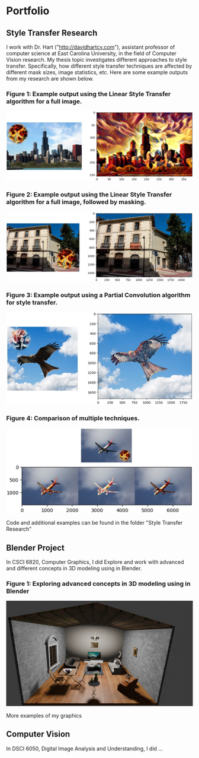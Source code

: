 # Portfolio

## Style Transfer Research

I work with Dr. Hart ("http://davidhartcv.com"), assistant professor of computer science at East Carolina University, in the field of Computer Vision research. My thesis topic investigates different approaches to style transfer. Specifically, how different style transfer techniques are affected by different mask sizes, image statistics, etc. Here are some example outputs from my research are shown below.

### Figure 1: Example output using the Linear Style Transfer algorithm for a full image.
![figure 1](<1. Blended.jpg>)

### Figure 2: Example output using the Linear Style Transfer algorithm for a full image, followed by masking.
![figure 2](<2. Blended.jpg>)

### Figure 3: Example output using a Partial Convolution algorithm for style transfer.
![figure 3](<4. Blended.jpg>)

### Figure 4: Comparison  of multiple techniques.
![figure 4](<5. Blended.jpg>)


Code and additional examples can be found in the folder "Style Transfer Research"


## Blender Project

In CSCI 6820, Computer Graphics, I did Explore and work with advanced  and different concepts in 3D modeling using in Blender.

### Figure 1: Exploring advanced concepts in 3D modeling using in Blender
![figure 1](<Hadi Seyed - Final Project - CG.png>)


More examples of my graphics


## Computer Vision

In DSCI 6050, Digital Image Analysis and Understanding, I did ...